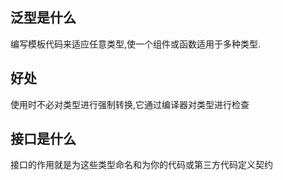 ## 泛型是什么
编写模板代码来适应任意类型,使一个组件或函数适用于多种类型.

## 好处
使用时不必对类型进行强制转换,它通过编译器对类型进行检查

## 接口是什么
接口的作用就是为这些类型命名和为你的代码或第三方代码定义契约